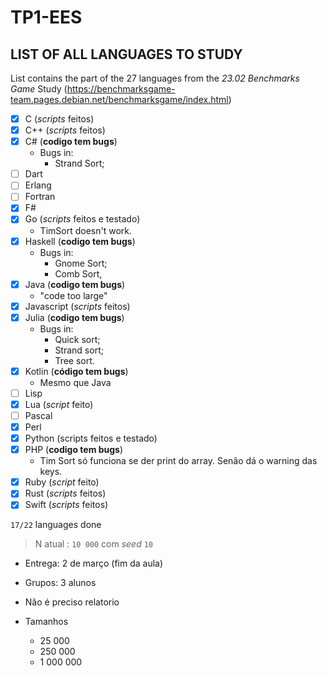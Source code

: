 # TP1-EES

## LIST OF ALL LANGUAGES TO STUDY

List contains the part of the 27 languages from the *23.02 Benchmarks Game* Study (https://benchmarksgame-team.pages.debian.net/benchmarksgame/index.html)

- [X] C (*scripts* feitos)
- [X] C++ (*scripts* feitos)
- [X] C# (**codigo tem bugs**)
  - Bugs in:
    - Strand Sort;
- [ ] Dart
- [ ] Erlang
- [ ] Fortran
- [X] F#
- [X] Go (*scripts* feitos e testado)
  - TimSort doesn't work.
- [X] Haskell (**codigo tem bugs**)
  - Bugs in:
    - Gnome Sort;
    - Comb Sort,
- [X] Java (**codigo tem bugs**)
  - "code too large"
- [X] Javascript (*scripts* feitos)
- [X] Julia (**codigo tem bugs**)
  - Bugs in:
      - Quick sort;
      - Strand sort;
      - Tree sort.
- [X] Kotlin (**código tem bugs**)
  - Mesmo que Java
- [ ] Lisp
- [X] Lua (*script* feito)
- [ ] Pascal
- [X] Perl
- [X] Python (scripts feitos e testado)
- [X] PHP (**codigo tem bugs**)
  - Tim Sort só funciona se der print do array. Senão dá o warning das keys.
- [X] Ruby (*script* feito)
- [X] Rust (*scripts* feitos)
- [X] Swift (*scripts* feitos)

`17/22` languages done

> N atual : `10 000` com *seed* `10`

- Entrega: 2 de março (fim da aula)
- Grupos: 3 alunos
- Não é preciso relatorio
- Tamanhos

  - 25 000
  - 250 000
  - 1 000 000
